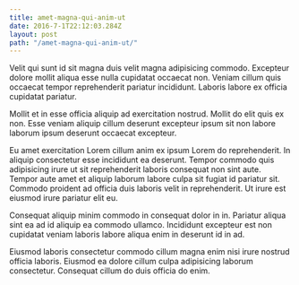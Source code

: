```yaml
---
title: amet-magna-qui-anim-ut
date: 2016-7-1T22:12:03.284Z
layout: post
path: "/amet-magna-qui-anim-ut/"
---
```


Velit qui sunt id sit magna duis velit magna adipisicing commodo. Excepteur dolore mollit aliqua esse nulla cupidatat occaecat non. Veniam cillum quis occaecat tempor reprehenderit pariatur incididunt. Laboris labore ex officia cupidatat pariatur.

Mollit et in esse officia aliquip ad exercitation nostrud. Mollit do elit quis ex non. Esse veniam aliquip cillum deserunt excepteur ipsum sit non labore laborum ipsum deserunt occaecat excepteur.

Eu amet exercitation Lorem cillum anim ex ipsum Lorem do reprehenderit. In aliquip consectetur esse incididunt ea deserunt. Tempor commodo quis adipisicing irure ut sit reprehenderit laboris consequat non sint aute. Tempor aute amet et aliquip laborum labore culpa sit fugiat id pariatur sit. Commodo proident ad officia duis laboris velit in reprehenderit. Ut irure est eiusmod irure pariatur elit eu.

Consequat aliquip minim commodo in consequat dolor in in. Pariatur aliqua sint ea ad id aliquip ea commodo ullamco. Incididunt excepteur est non cupidatat veniam laboris labore aliqua enim in deserunt id in ad.

Eiusmod laboris consectetur commodo cillum magna enim nisi irure nostrud officia laboris. Eiusmod ea dolore cillum culpa adipisicing laborum consectetur. Consequat cillum do duis officia do enim.